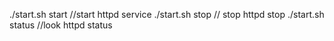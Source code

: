 ./start.sh start       //start httpd service
./start.sh stop        // stop httpd stop
./start.sh status      //look httpd status
